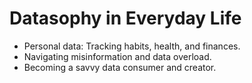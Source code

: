 # Datasophy in Everyday Life

- Personal data: Tracking habits, health, and finances.
- Navigating misinformation and data overload.
- Becoming a savvy data consumer and creator.
